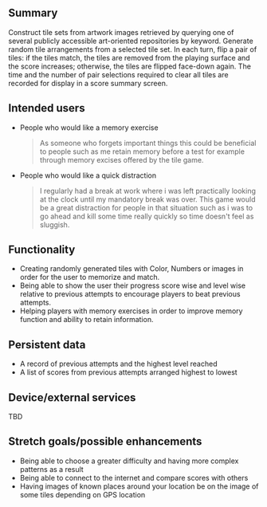 ## Summary

Construct tile sets from artwork images retrieved by querying one of several publicly accessible art-oriented repositories by keyword. Generate random tile arrangements from a selected tile set. In each turn, flip a pair of tiles: if the tiles match, the tiles are removed from the playing surface and the score increases; otherwise, the tiles are flipped face-down again. The time and the number of pair selections required to clear all tiles are recorded for display in a score summary screen.

## Intended users

* People who would like a memory exercise 

    > As someone who forgets important things this could be beneficial to people such as me retain memory before a test for example through memory excises offered by the tile game.

* People who would like a quick distraction 
    > I regularly had a break at work where i was left practically looking at the clock until my mandatory break was over. This game would be a great distraction for people in that situation such as i was to go ahead and kill some time really quickly so time doesn't feel as sluggish.

## Functionality

* Creating randomly generated tiles with Color, Numbers or images in order for the user to memorize and match.
* Being able to show the user their progress score wise and level wise relative to previous attempts to encourage players to beat previous attempts.
* Helping players with memory exercises in order to improve memory function and ability to retain information.

## Persistent data

* A record of previous attempts and the highest level reached
* A list of scores from previous attempts arranged highest to lowest    

## Device/external services

TBD

## Stretch goals/possible enhancements 

* Being able to choose a greater difficulty and having more complex patterns as a result 
* Being able to connect to the internet and compare scores with others 
* Having images of known places around your location be on the image of some tiles depending on GPS location
